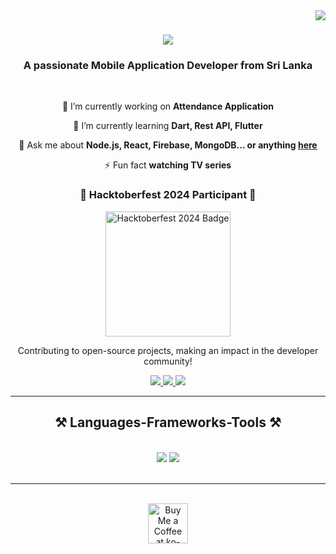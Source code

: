 <img align="right" src="https://visitor-badge.laobi.icu/badge?page_id=Thameera08.Thameera08" />

<h1 align="center">
    <img src="https://readme-typing-svg.herokuapp.com/?font=Righteous&size=35&center=true&vCenter=true&width=500&height=70&duration=4000&lines=Hi+There!+👋;+I'm+Thameera+Dananjaya;" />
</h1>

<h3 align="center">A passionate Mobile Application Developer from Sri Lanka</h3>

<br/>

<div align="center">
 
 🔭 I’m currently working on **Attendance Application**
 
 🌱 I’m currently learning **Dart, Rest API, Flutter**

💬 Ask me about **Node.js, React, Firebase, MongoDB... or anything [here](https://github.com/Thameera08/Thameera08/issues)**

⚡ Fun fact **watching TV series**

 </div>

<div align="center">
  <h3>🎉 Hacktoberfest 2024 Participant 🎉</h3>
  <img src="https://path-to-your-hacktoberfest-badge.png" alt="Hacktoberfest 2024 Badge" width="200px"/>
  <p>Contributing to open-source projects, making an impact in the developer community!</p>
</div>
 
<div align="center"> 
  <a href="mailto:thameeradananjaya08@gmail.com">
    <img src="https://img.shields.io/badge/Gmail-333333?style=for-the-badge&logo=gmail&logoColor=red" />
  </a>
  <a href="https://www.linkedin.com/in/thameera-dananjaya-aa54371b4/" target="_blank">
    <img src="https://img.shields.io/badge/LinkedIn-0077B5?style=for-the-badge&logo=linkedin&logoColor=white" target="_blank" />
  </a>
  <a href="https://Thameera08.github.io" target="_blank">
     <img src="https://img.shields.io/badge/Portfolio-FF5722?style=for-the-badge&logo=todoist&logoColor=white" target="_blank" />
  </a>
</div>

<hr/>
 
<h2 align="center">⚒️ Languages-Frameworks-Tools ⚒️</h2>
<br/>
<div align="center">
    <img src="https://skillicons.dev/icons?i=dart,flutter,react,bootstrap,mui,html,css,vscode,github,figma,tailwind,git,r" />
    <img src="https://skillicons.dev/icons?i=nodejs,python,javascript,typescript,express,firebase,mongodb,c,java,nextjs,mysql,flask" /><br>
</div>

<br/>

<hr/>

<br/>

<div align="center">
<a href='https://www.buymeacoffee.com/botson.__' target='_blank'><img height='64' style='border:0px;height:64px;' src='https://storage.ko-fi.com/cdn/kofi1.png?v=3' border='0' alt='Buy Me a Coffee at ko-fi.com' /></a>
</div>

<br/>
